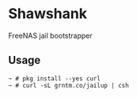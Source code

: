 Shawshank
=========

FreeNAS jail bootstrapper

Usage
-----
```
~ # pkg install --yes curl
~ # curl -sL grntm.co/jailup | csh
```
